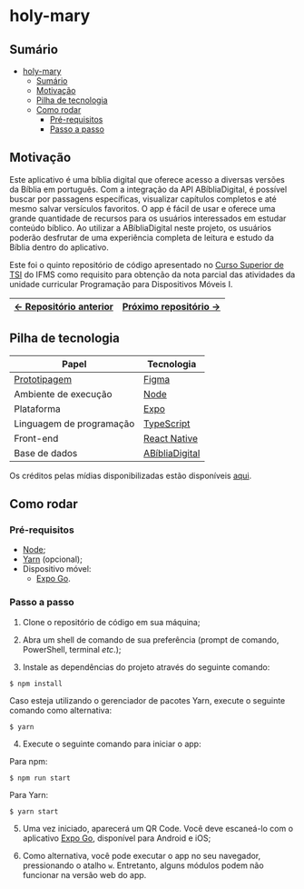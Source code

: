 # holy-mary

## Sumário

- [holy-mary](#holy-mary)
  - [Sumário](#sumário)
  - [Motivação](#motivação)
  - [Pilha de tecnologia](#pilha-de-tecnologia)
  - [Como rodar](#como-rodar)
    - [Pré-requisitos](#pré-requisitos)
    - [Passo a passo](#passo-a-passo)

## Motivação

Este aplicativo é uma bíblia digital que oferece acesso a diversas versões da Bíblia em português. Com a integração da API ABíbliaDigital, é possível buscar por passagens específicas, visualizar capítulos completos e até mesmo salvar versículos favoritos. O app é fácil de usar e oferece uma grande quantidade de recursos para os usuários interessados em estudar conteúdo bíblico. Ao utilizar a ABíbliaDigital neste projeto, os usuários poderão desfrutar de uma experiência completa de leitura e estudo da Bíblia dentro do aplicativo.

Este foi o quinto repositório de código apresentado no [Curso Superior de TSI](https://www.ifms.edu.br/campi/campus-aquidauana/cursos/graduacao/sistemas-para-internet/sistemas-para-internet) do IFMS como requisito para obtenção da nota parcial das atividades da unidade curricular Programação para Dispositivos Móveis I.

| [&larr; Repositório anterior](https://github.com/mdccg/weather-app) | [Próximo repositório &rarr;](https://github.com/mdccg/chart-plotting-demo-app) |
|-|-|

## Pilha de tecnologia

| Papel | Tecnologia |
|-|-|
| [Prototipagem](https://figma.fun/U3r0LD) | [Figma](https://figma.com/) |
| Ambiente de execução | [Node](https://nodejs.org/en/) |
| Plataforma | [Expo](https://expo.dev/) | 
| Linguagem de programação | [TypeScript](https://www.typescriptlang.org/) |
| Front-end | [React Native](https://reactnative.dev/) |
| Base de dados | [ABíbliaDigital](https://www.abibliadigital.com.br/pt) |

Os créditos pelas mídias disponibilizadas estão disponíveis [aqui](./assets/README.md).

<!-- Adicionar galeria aqui -->

## Como rodar

### Pré-requisitos

- [Node](https://nodejs.org/en/download/);
- [Yarn](https://yarnpkg.com/) (opcional);
- Dispositivo móvel:
  - [Expo Go](https://expo.dev/client).

### Passo a passo

1. Clone o repositório de código em sua máquina;
   
2. Abra um shell de comando de sua preferência (prompt de comando, PowerShell, terminal _etc_.);
   
3. Instale as dependências do projeto através do seguinte comando:

```console
$ npm install
```

Caso esteja utilizando o gerenciador de pacotes Yarn, execute o seguinte comando como alternativa:

```console
$ yarn
```

4. Execute o seguinte comando para iniciar o app:

Para npm:

```console
$ npm run start
```

Para Yarn:

```console
$ yarn start
```

5. Uma vez iniciado, aparecerá um QR Code. Você deve escaneá-lo com o aplicativo [Expo Go](https://expo.dev/client), disponível para Android e iOS;

6. Como alternativa, você pode executar o app no seu navegador, pressionando o atalho `w`. Entretanto, alguns módulos podem não funcionar na versão web do app.
